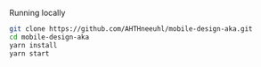 Running locally

```sh
git clone https://github.com/AHTHneeuhl/mobile-design-aka.git
cd mobile-design-aka
yarn install
yarn start

```
